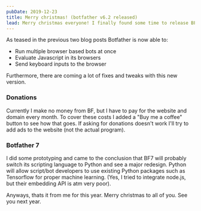 ```yaml
---
pubDate: 2019-12-23
title: Merry christmas! (botfather v6.2 released)
lead: Merry christmas everyone! I finally found some time to release BF v6.2 and update the Browser documentation. Hope the changes are welcome and useful. Happy automating!
---
```


As teased in the previous two blog posts Botfather is now able to:

- Run multiple browser based bots at once
- Evaluate Javascript in its browsers
- Send keyboard inputs to the browser

Furthermore, there are coming a lot of fixes and tweaks with this new version.

### Donations

Currently I make no money from BF, but I have to pay for the website and domain every month. To cover these costs I added a "Buy me a coffee" button to see how that goes. If asking for donations doesn't work I'll try to add ads to the website (not the actual program).

### Botfather 7

I did some prototyping and came to the conclusion that BF7 will probably switch its scripting language to Python and see a major redesign. Python will allow script/bot developers to use existing Python packages such as Tensorflow for proper machine learning. (Yes, I tried to integrate node.js, but their embedding API is atm very poor).

Anyways, thats it from me for this year. Merry christmas to all of you. See you next year.
